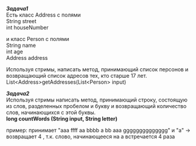 ***Задача1***  
Есть класс Address с полями   
String street    
int houseNumber  

и класс Person  с полями  
String name  
int age  
Address address  

Используя стримы, написать метод, принимающий список персонов и возвращающий список адресов тех, кто 
старше 17 лет.  
 List\<Address\>getAddresses(List\<Person\> input)


***Задача2***  
Используя стримы написать метод, принимающий строку, состоящую из слов, 
разделенных пробелом и букву и возвращающий количество слов, начинающихся с этой буквы.  
**long countWords (String input, String letter)**

пример:  принимает  "aaa ffff aa bbbb a bb aaa gggggggggggggg" и "a" -> возвращает 4 , т.к. слово, начинающееся на a  встречается
4 раза



    
    

